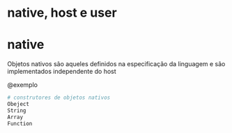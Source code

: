 # native, host e user #
# native #

Objetos nativos são aqueles definidos na especificação da linguagem e são implementados independente do host

@exemplo
```bash
# construtores de objetos nativos
Obeject
String
Array
Function
```